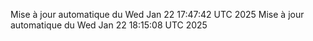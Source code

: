 Mise à jour automatique du Wed Jan 22 17:47:42 UTC 2025
Mise à jour automatique du Wed Jan 22 18:15:08 UTC 2025
